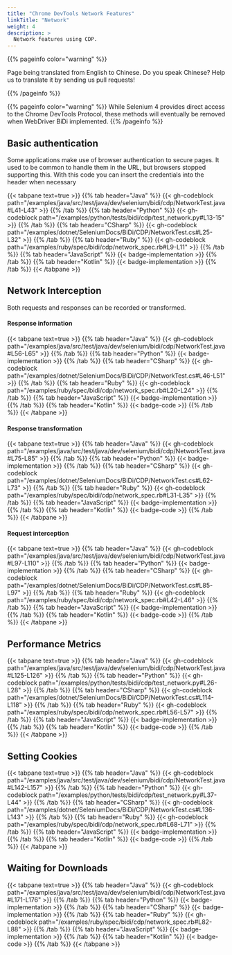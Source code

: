 ```yaml
---
title: "Chrome DevTools Network Features"
linkTitle: "Network"
weight: 4
description: >
  Network features using CDP.
---
```


{{% pageinfo color="warning" %}}
<p class="lead">
   <i class="fas fa-language d-4"></i>
   Page being translated from
   English to Chinese. Do you speak Chinese? Help us to translate
   it by sending us pull requests!
</p>
{{% /pageinfo %}}

{{% pageinfo color="warning" %}}
While Selenium 4 provides direct access to the Chrome DevTools Protocol, these
methods will eventually be removed when WebDriver BiDi implemented.
{{% /pageinfo %}}


## Basic authentication

Some applications make use of browser authentication to secure pages.
It used to be common to handle them in the URL, but browsers stopped supporting this.
With this code you can insert the credentials into the header when necessary

{{< tabpane text=true >}}
{{% tab header="Java" %}}
{{< gh-codeblock path="/examples/java/src/test/java/dev/selenium/bidi/cdp/NetworkTest.java#L41-L43" >}}
{{% /tab %}}
{{% tab header="Python" %}}
{{< gh-codeblock path="/examples/python/tests/bidi/cdp/test_network.py#L13-15" >}}
{{% /tab %}}
{{% tab header="CSharp" %}}
{{< gh-codeblock path="/examples/dotnet/SeleniumDocs/BiDi/CDP/NetworkTest.cs#L25-L32" >}}
{{% /tab %}}
{{% tab header="Ruby" %}}
{{< gh-codeblock path="/examples/ruby/spec/bidi/cdp/network_spec.rb#L9-L11" >}}
{{% /tab %}}
{{% tab header="JavaScript" %}}
{{< badge-implementation >}}
{{% /tab %}}
{{% tab header="Kotlin" %}}
{{< badge-implementation >}}
{{% /tab %}}
{{< /tabpane >}}


## Network Interception

Both requests and responses can be recorded or transformed.

#### Response information

{{< tabpane text=true >}}
{{% tab header="Java" %}}
{{< gh-codeblock path="/examples/java/src/test/java/dev/selenium/bidi/cdp/NetworkTest.java#L56-L65" >}}
{{% /tab %}}
{{% tab header="Python" %}}
{{< badge-implementation >}}
{{% /tab %}}
{{% tab header="CSharp" %}}
{{< gh-codeblock path="/examples/dotnet/SeleniumDocs/BiDi/CDP/NetworkTest.cs#L46-L51" >}}
{{% /tab %}}
{{% tab header="Ruby" %}}
{{< gh-codeblock path="/examples/ruby/spec/bidi/cdp/network_spec.rb#L20-L24" >}}
{{% /tab %}}
{{% tab header="JavaScript" %}}
{{< badge-implementation >}}
{{% /tab %}}
{{% tab header="Kotlin" %}}
{{< badge-code >}}
{{% /tab %}}
{{< /tabpane >}}

#### Response transformation

{{< tabpane text=true >}}
{{% tab header="Java" %}}
{{< gh-codeblock path="/examples/java/src/test/java/dev/selenium/bidi/cdp/NetworkTest.java#L75-L85" >}}
{{% /tab %}}
{{% tab header="Python" %}}
{{< badge-implementation >}}
{{% /tab %}}
{{% tab header="CSharp" %}}
{{< gh-codeblock path="/examples/dotnet/SeleniumDocs/BiDi/CDP/NetworkTest.cs#L62-L73" >}}
{{% /tab %}}
{{% tab header="Ruby" %}}
{{< gh-codeblock path="/examples/ruby/spec/bidi/cdp/network_spec.rb#L31-L35" >}}
{{% /tab %}}
{{% tab header="JavaScript" %}}
{{< badge-implementation >}}
{{% /tab %}}
{{% tab header="Kotlin" %}}
{{< badge-code >}}
{{% /tab %}}
{{< /tabpane >}}


#### Request interception

{{< tabpane text=true >}}
{{% tab header="Java" %}}
{{< gh-codeblock path="/examples/java/src/test/java/dev/selenium/bidi/cdp/NetworkTest.java#L97-L110" >}}
{{% /tab %}}
{{% tab header="Python" %}}
{{< badge-implementation >}}
{{% /tab %}}
{{% tab header="CSharp" %}}
{{< gh-codeblock path="/examples/dotnet/SeleniumDocs/BiDi/CDP/NetworkTest.cs#L85-L97" >}}
{{% /tab %}}
{{% tab header="Ruby" %}}
{{< gh-codeblock path="/examples/ruby/spec/bidi/cdp/network_spec.rb#L42-L46" >}}
{{% /tab %}}
{{% tab header="JavaScript" %}}
{{< badge-implementation >}}
{{% /tab %}}
{{% tab header="Kotlin" %}}
{{< badge-code >}}
{{% /tab %}}
{{< /tabpane >}}


## Performance Metrics

{{< tabpane text=true >}}
{{% tab header="Java" %}}
{{< gh-codeblock path="/examples/java/src/test/java/dev/selenium/bidi/cdp/NetworkTest.java#L125-L126" >}}
{{% /tab %}}
{{% tab header="Python" %}}
{{< gh-codeblock path="/examples/python/tests/bidi/cdp/test_network.py#L26-L28" >}}
{{% /tab %}}
{{% tab header="CSharp" %}}
{{< gh-codeblock path="/examples/dotnet/SeleniumDocs/BiDi/CDP/NetworkTest.cs#L114-L118" >}}
{{% /tab %}}
{{% tab header="Ruby" %}}
{{< gh-codeblock path="/examples/ruby/spec/bidi/cdp/network_spec.rb#L56-L57" >}}
{{% /tab %}}
{{% tab header="JavaScript" %}}
{{< badge-implementation >}}
{{% /tab %}}
{{% tab header="Kotlin" %}}
{{< badge-code >}}
{{% /tab %}}
{{< /tabpane >}}


## Setting Cookies

{{< tabpane text=true >}}
{{% tab header="Java" %}}
{{< gh-codeblock path="/examples/java/src/test/java/dev/selenium/bidi/cdp/NetworkTest.java#L142-L157" >}}
{{% /tab %}}
{{% tab header="Python" %}}
{{< gh-codeblock path="/examples/python/tests/bidi/cdp/test_network.py#L37-L44" >}}
{{% /tab %}}
{{% tab header="CSharp" %}}
{{< gh-codeblock path="/examples/dotnet/SeleniumDocs/BiDi/CDP/NetworkTest.cs#L136-L143" >}}
{{% /tab %}}
{{% tab header="Ruby" %}}
{{< gh-codeblock path="/examples/ruby/spec/bidi/cdp/network_spec.rb#L68-L71" >}}
{{% /tab %}}
{{% tab header="JavaScript" %}}
{{< badge-implementation >}}
{{% /tab %}}
{{% tab header="Kotlin" %}}
{{< badge-code >}}
{{% /tab %}}
{{< /tabpane >}}


## Waiting for Downloads

{{< tabpane text=true >}}
{{% tab header="Java" %}}
{{< gh-codeblock path="/examples/java/src/test/java/dev/selenium/bidi/cdp/NetworkTest.java#L171-L176" >}}
{{% /tab %}}
{{% tab header="Python" %}}
{{< badge-implementation >}}
{{% /tab %}}
{{% tab header="CSharp" %}}
{{< badge-implementation >}}
{{% /tab %}}
{{% tab header="Ruby" %}}
{{< gh-codeblock path="/examples/ruby/spec/bidi/cdp/network_spec.rb#L82-L88" >}}
{{% /tab %}}
{{% tab header="JavaScript" %}}
{{< badge-implementation >}}
{{% /tab %}}
{{% tab header="Kotlin" %}}
{{< badge-code >}}
{{% /tab %}}
{{< /tabpane >}}
